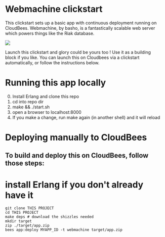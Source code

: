 #  Webmachine clickstart

This clickstart sets up a basic app with continuous deployment
running on CloudBees.
Webmachine, by basho, is a fantastically scalable web server which powers things like the Riak database.

<a href="https://grandcentral.cloudbees.com/?CB_clickstart=https://raw.github.com/michaelneale/webmachine-clickstart/master/clickstart.json"><img src="https://d3ko533tu1ozfq.cloudfront.net/clickstart/deployInstantly.png"/></a>

Launch this clickstart and glory could be yours too ! Use it as a building block if you like.
You can launch this on Cloudbees via a clickstart automatically, or follow the instructions below. 

# Running this app locally

0. Install Erlang and clone this repo
1. cd into repo dir
2. make && ./start.sh
3. open a browser to localhost:8000
4. If you make a change, run make again (in another shell) and it will reload


# Deploying manually to CloudBees 


## To build and deploy this on CloudBees, follow those steps:

# install Erlang if you don't already have it

    git clone THIS PROJECT
    cd THIS PROJECT
    make deps # download the shizzles needed 
    mkdir target
    zip ./target/app.zip
    bees app:deploy MYAPP_ID -t webmachine target/app.zip 


